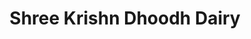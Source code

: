 ---
title: "Shree Krishn Dhoodh Dairy"
url: /nasrullaganj/shree-krishn-dhoodh-dairy/
shop: Milch
---